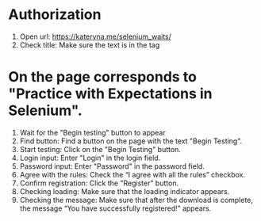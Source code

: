 # Authorization

1. Open url: <https://kateryna.me/selenium_waits/>
2. Check title: Make sure the text is in the tag

# On the page corresponds to "Practice with Expectations in Selenium".

1. Wait for the "Begin testing" button to appear
2. Find button: Find a button on the page with the text "Begin Testing".
3. Start testing: Click on the "Begin Testing" button.
4. Login input: Enter "Login" in the login field.
5. Password input: Enter "Password" in the password field.
6. Agree with the rules: Check the “I agree with all the rules” checkbox.
7. Confirm registration: Click the "Register" button.
8. Checking loading: Make sure that the loading indicator appears.
9. Checking the message: Make sure that after the download is complete, the message “You have successfully registered!” appears.

